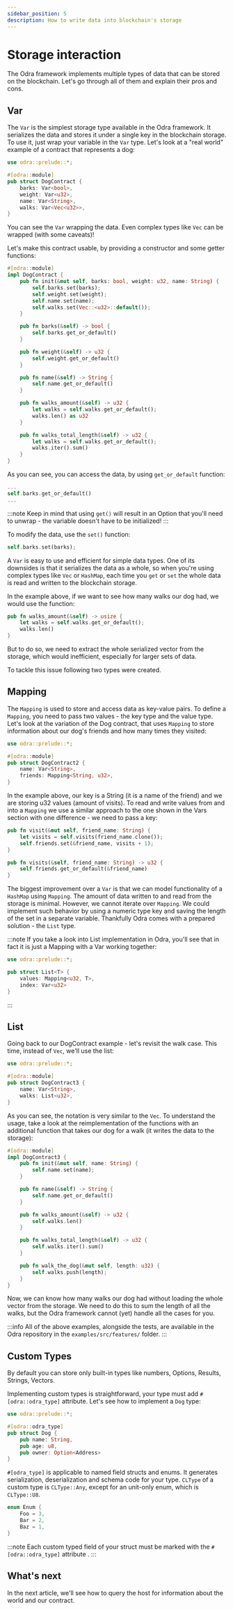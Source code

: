 ```yaml
---
sidebar_position: 5
description: How to write data into blockchain's storage
---
```


# Storage interaction
The Odra framework implements multiple types of data that can be stored on the blockchain. Let's go
through all of them and explain their pros and cons.

## Var
The `Var` is the simplest storage type available in the Odra framework. It serializes the data and stores it under a single key in the blockchain storage. To use it, just wrap your
variable in the `Var` type. Let's look at a "real world" example of a contract that represents a dog:

```rust title="examples/src/features/storage/variable.rs"
use odra::prelude::*;

#[odra::module]
pub struct DogContract {
    barks: Var<bool>,
    weight: Var<u32>,
    name: Var<String>,
    walks: Var<Vec<u32>>,
}
```

You can see the `Var` wrapping the data. Even complex types like `Vec` can be wrapped (with some caveats)!

Let's make this contract usable, by providing a constructor and some getter functions:

```rust title="examples/src/features/storage/variable.rs"
#[odra::module]
impl DogContract {
    pub fn init(&mut self, barks: bool, weight: u32, name: String) {
        self.barks.set(barks);
        self.weight.set(weight);
        self.name.set(name);
        self.walks.set(Vec::<u32>::default());
    }

    pub fn barks(&self) -> bool {
        self.barks.get_or_default()
    }

    pub fn weight(&self) -> u32 {
        self.weight.get_or_default()
    }

    pub fn name(&self) -> String {
        self.name.get_or_default()
    }

    pub fn walks_amount(&self) -> u32 {
        let walks = self.walks.get_or_default();
        walks.len() as u32
    }

    pub fn walks_total_length(&self) -> u32 {
        let walks = self.walks.get_or_default();
        walks.iter().sum()
    }
}
```

As you can see, you can access the data, by using `get_or_default` function:

```rust title="examples/src/features/storage/variable.rs"
...
self.barks.get_or_default()
...
```

:::note
Keep in mind that using `get()` will result in an Option that you'll need to unwrap - the variable
doesn't have to be initialized!
:::

To modify the data, use the `set()` function:

```rust title="examples/src/features/storage/variable.rs"
self.barks.set(barks);
```

A `Var` is easy to use and efficient for simple data types. One of its downsides is that it
serializes the data as a whole, so when you're using complex types like `Vec` or `HashMap`,
each time you `get` or `set` the whole data is read and written to the blockchain storage.

In the example above, if we want to see how many walks our dog had, we would use the function:
```rust title="examples/src/features/storage/variable.rs"
pub fn walks_amount(&self) -> usize {
    let walks = self.walks.get_or_default();
    walks.len()
}
```
But to do so, we need to extract the whole serialized vector from the storage, which would inefficient,
especially for larger sets of data.

To tackle this issue following two types were created.

## Mapping

The `Mapping` is used to store and access data as key-value pairs. To define a `Mapping`, you need to
pass two values - the key type and the value type. Let's look at the variation of the Dog contract, that
uses `Mapping` to store information about our dog's friends and how many times they visited:

```rust title="examples/src/features/storage/mapping.rs"
use odra::prelude::*;

#[odra::module]
pub struct DogContract2 {
    name: Var<String>,
    friends: Mapping<String, u32>,
}
```

In the example above, our key is a String (it is a name of the friend) and we are storing u32 values
(amount of visits). To read and write values from and into a `Mapping` we use a similar approach
to the one shown in the Vars section with one difference - we need to pass a key:

```rust title="examples/src/features/storage/mapping.rs"
pub fn visit(&mut self, friend_name: String) {
    let visits = self.visits(friend_name.clone());
    self.friends.set(&friend_name, visits + 1);
}

pub fn visits(&self, friend_name: String) -> u32 {
    self.friends.get_or_default(&friend_name)
}
```

The biggest improvement over a `Var` is that we can model functionality of a `HashMap` using `Mapping`.
The amount of data written to and read from the storage is minimal. However, we cannot iterate over `Mapping`.
We could implement such behavior by using a numeric type key and saving the length of the set in a
separate variable. Thankfully Odra comes with a prepared solution - the `List` type.

:::note
If you take a look into List implementation in Odra, you'll see that in fact it is just a Mapping with
a Var working together:

```rust title="core/src/list.rs"
use odra::prelude::*;

pub struct List<T> {
    values: Mapping<u32, T>,
    index: Var<u32>
}
```
:::

## List
Going back to our DogContract example - let's revisit the walk case. This time, instead of `Vec`,
we'll use the list:

```rust title="examples/src/features/storage/list.rs"
use odra::prelude::*;

#[odra::module]
pub struct DogContract3 {
    name: Var<String>,
    walks: List<u32>,
}
```

As you can see, the notation is very similar to the `Vec`. To understand the usage, take a look
at the reimplementation of the functions with an additional function that takes our dog for a walk
(it writes the data to the storage):

```rust title="examples/src/features/storage/list.rs"
#[odra::module]
impl DogContract3 {
    pub fn init(&mut self, name: String) {
        self.name.set(name);
    }

    pub fn name(&self) -> String {
        self.name.get_or_default()
    }

    pub fn walks_amount(&self) -> u32 {
        self.walks.len()
    }

    pub fn walks_total_length(&self) -> u32 {
        self.walks.iter().sum()
    }

    pub fn walk_the_dog(&mut self, length: u32) {
        self.walks.push(length);
    }
}
```

Now, we can know how many walks our dog had without loading the whole vector from the storage.
We need to do this to sum the length of all the walks, but the Odra framework cannot (yet) handle all
the cases for you.

:::info
All of the above examples, alongside the tests, are available in the Odra repository in the `examples/src/features/` folder.
:::

## Custom Types

By default you can store only built-in types like numbers, Options, Results, Strings, Vectors.

Implementing custom types is straightforward, your type must add `#[odra::odra_type]` attribute. Let's see how to implement a `Dog` type: 

```rust
use odra::prelude::*;

#[odra::odra_type]
pub struct Dog {
    pub name: String,
    pub age: u8,
    pub owner: Option<Address>
}
```

`#[odra_type]` is applicable to named field structs and enums. It generates serialization, deserialization and schema code for your type.
`CLType` of a custom type is `CLType::Any`, except for an unit-only enum, which is `CLType::U8`.

```rust title="unit_only_enum.rs"
enum Enum {
    Foo = 3,
    Bar = 2,
    Baz = 1,
}
```

:::note
Each custom typed field of your struct must be marked with the `#[odra::odra_type]` attribute .
:::

## What's next
In the next article, we'll see how to query the host for information about the world and our contract.
